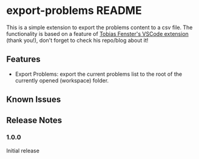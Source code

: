 # export-problems README

This is a simple extension to export the problems content to a csv file. The functionality is based on a feature of [Tobias Fenster's VSCode extension](https://github.com/tfenster/ALRunner) (thank you!), don't forget to check his repo/blog about it!

## Features

- Export Problems: export the current problems list to the root of the currently opened (workspace) folder.

## Known Issues

## Release Notes

### 1.0.0

Initial release
